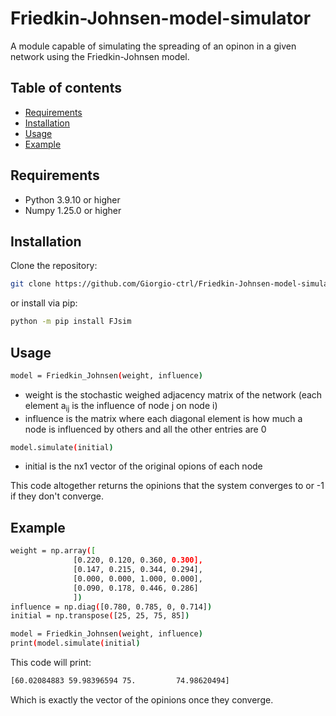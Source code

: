 # Friedkin-Johnsen-model-simulator


A module capable of simulating the spreading of an opinon in a given network using the Friedkin-Johnsen model.

## Table of contents

* [Requirements](#Requirements)
* [Installation](#Installation)
* [Usage](#Usage)
* [Example](#Example)


## Requirements

* Python 3.9.10 or higher
* Numpy 1.25.0 or higher

## Installation
Clone the repository:

```sh
git clone https://github.com/Giorgio-ctrl/Friedkin-Johnsen-model-simulator.git
```

or install via pip:

```sh
python -m pip install FJsim
```

## Usage

```sh
model = Friedkin_Johnsen(weight, influence)
```

* weight is the stochastic weighed adjacency matrix of the network (each element a<sub>ij</sub> is the influence of node j on node i)
* influence is the matrix where each diagonal element is how much a node is influenced by others and all the other entries are 0

```sh
model.simulate(initial)
```
* initial is the nx1 vector of the original opions of each node

This code altogether returns the opinions that the system converges to or -1 if they don't converge.


## Example


```sh
weight = np.array([
              [0.220, 0.120, 0.360, 0.300],
              [0.147, 0.215, 0.344, 0.294],
              [0.000, 0.000, 1.000, 0.000],
              [0.090, 0.178, 0.446, 0.286]
              ])
influence = np.diag([0.780, 0.785, 0, 0.714])
initial = np.transpose([25, 25, 75, 85])

model = Friedkin_Johnsen(weight, influence)
print(model.simulate(initial)
```
This code will print:
```sh
[60.02084883 59.98396594 75.         74.98620494]
```
Which is exactly the vector of the opinions once they converge.
